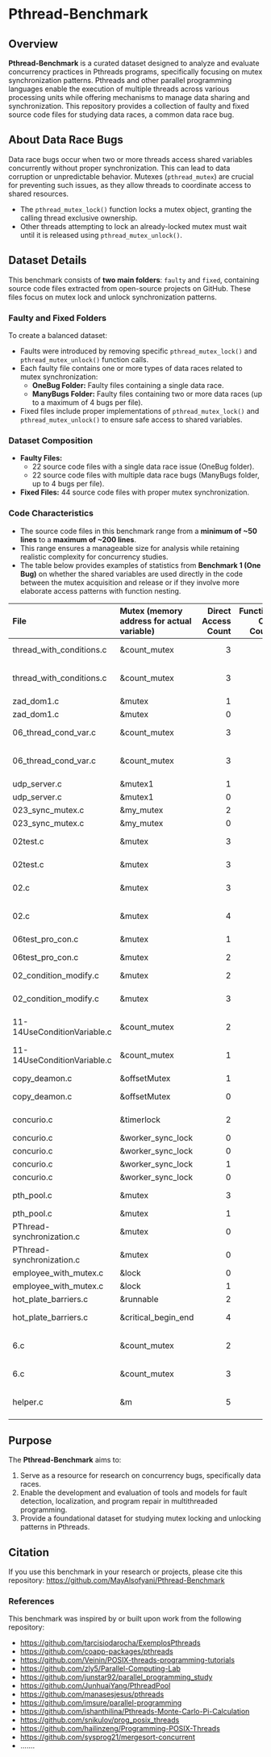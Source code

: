 # Pthread-Benchmark

## Overview

**Pthread-Benchmark** is a curated dataset designed to analyze and evaluate concurrency practices in Pthreads programs, specifically focusing on mutex synchronization patterns. Pthreads and other parallel programming languages enable the execution of multiple threads across various processing units while offering mechanisms to manage data sharing and synchronization. This repository provides a collection of faulty and fixed source code files for studying data races, a common data race bug.

## About Data Race Bugs

Data race bugs occur when two or more threads access shared variables concurrently without proper synchronization. This can lead to data corruption or unpredictable behavior. Mutexes (`pthread_mutex`) are crucial for preventing such issues, as they allow threads to coordinate access to shared resources.

- The `pthread_mutex_lock()` function locks a mutex object, granting the calling thread exclusive ownership.
- Other threads attempting to lock an already-locked mutex must wait until it is released using `pthread_mutex_unlock()`.

## Dataset Details

This benchmark consists of **two main folders**: `faulty` and `fixed`, containing source code files extracted from open-source projects on GitHub. These files focus on mutex lock and unlock synchronization patterns.

### Faulty and Fixed Folders

To create a balanced dataset:
- Faults were introduced by removing specific `pthread_mutex_lock()` and `pthread_mutex_unlock()` function calls.
- Each faulty file contains one or more types of data races related to mutex synchronization:
  - **OneBug Folder:** Faulty files containing a single data race.
  - **ManyBugs Folder:** Faulty files containing two or more data races (up to a maximum of 4 bugs per file).
- Fixed files include proper implementations of `pthread_mutex_lock()` and `pthread_mutex_unlock()` to ensure safe access to shared variables.

### Dataset Composition
- **Faulty Files:** 
  - 22 source code files with a single data race issue (OneBug folder).
  - 22 source code files with multiple data race bugs (ManyBugs folder, up to 4 bugs per file).
- **Fixed Files:** 44 source code files with proper mutex synchronization.
  
### Code Characteristics
- The source code files in this benchmark range from a **minimum of ~50 lines** to a **maximum of ~200 lines**.
- This range ensures a manageable size for analysis while retaining realistic complexity for concurrency studies.
- The table below provides examples of statistics from **Benchmark 1 (One Bug)** on whether the shared variables are used directly in the code between the mutex acquisition and release or if they involve more elaborate access patterns with function nesting.

| File                        | Mutex (memory address for actual variable)   |   Direct Access Count |   Function Call Count | Function Calls                                              |
|:----------------------------|:---------------------------------------------|----------------------:|----------------------:|:------------------------------------------------------------|
| thread_with_conditions.c    | &count_mutex                                 |                     3 |                     7 | inc_count, printf, if, pthread_cond_signal                  |
| thread_with_conditions.c    | &count_mutex                                 |                     3 |                    12 | printf, pthread_cond_wait, watch_count, while               |
| zad_dom1.c                  | &mutex                                       |                     1 |                     5 | pop_f, printf, if, display                                  |
| zad_dom1.c                  | &mutex                                       |                     0 |                     3 | push_f, printf, display                                     |
| 06_thread_cond_var.c        | &count_mutex                                 |                     3 |                     7 | inc_count, printf, if, pthread_cond_signal                  |
| 06_thread_cond_var.c        | &count_mutex                                 |                     3 |                    12 | printf, pthread_cond_wait, watch_count, while               |
| udp_server.c                | &mutex1                                      |                     1 |                     0 | nan                                                         |
| udp_server.c                | &mutex1                                      |                     0 |                     0 | nan                                                         |
| 023_sync_mutex.c            | &my_mutex                                    |                     2 |                     5 | if, strcpy                                                  |
| 023_sync_mutex.c            | &my_mutex                                    |                     0 |                     2 | memcpy, sizeof                                              |
| 02test.c                    | &mutex                                       |                     3 |                     4 | for, printf, setbuf, pthread_self                           |
| 02test.c                    | &mutex                                       |                     3 |                     4 | for, printf, setbuf, pthread_self                           |
| 02.c                        | &mutex                                       |                     3 |                     4 | printf, pthread_cond_wait, while                            |
| 02.c                        | &mutex                                       |                     4 |                     6 | malloc, sizeof, printf, pthread_cond_signal, memset         |
| 06test_pro_con.c            | &mutex                                       |                     1 |                     1 | printf                                                      |
| 06test_pro_con.c            | &mutex                                       |                     2 |                     4 | printf, pthread_cond_wait, while                            |
| 02_condition_modify.c       | &mutex                                       |                     2 |                     2 | printf, pthread_self                                        |
| 02_condition_modify.c       | &mutex                                       |                     3 |                     5 | printf, free, if, pthread_cond_wait, pthread_self           |
| 11-14UseConditionVariable.c | &count_mutex                                 |                     2 |                     7 | inc_count, printf, if, pthread_cond_signal                  |
| 11-14UseConditionVariable.c | &count_mutex                                 |                     1 |                     8 | printf, pthread_cond_wait, watch_count, while               |
| copy_deamon.c               | &offsetMutex                                 |                     1 |                     3 | pread, if, sizeof                                           |
| copy_deamon.c               | &offsetMutex                                 |                     0 |                     4 | recv, sendMessage, sizeof, sprintf                          |
| concurio.c                  | &timerlock                                   |                     2 |                     2 | pthread_cond_timedwait, while                               |
| concurio.c                  | &worker_sync_lock                            |                     0 |                     0 | nan                                                         |
| concurio.c                  | &worker_sync_lock                            |                     0 |                     2 | pthread_cond_wait, while                                    |
| concurio.c                  | &worker_sync_lock                            |                     1 |                     1 | pthread_cond_broadcast                                      |
| concurio.c                  | &worker_sync_lock                            |                     0 |                     0 | nan                                                         |
| pth_pool.c                  | &mutex                                       |                     3 |                     3 | for, pthread_cond_wait, while                               |
| pth_pool.c                  | &mutex                                       |                     1 |                     2 | pthread_cond_wait, while                                    |
| PThread-synchronization.c   | &mutex                                       |                     0 |                     3 | usleep, if, printf                                          |
| PThread-synchronization.c   | &mutex                                       |                     0 |                     3 | usleep, if, printf                                          |
| employee_with_mutex.c       | &lock                                        |                     0 |                     1 | copy_employee                                               |
| employee_with_mutex.c       | &lock                                        |                     1 |                    24 | strcmp, s, printf, exit, if, d                              |
| hot_plate_barriers.c        | &runnable                                    |                     2 |                     0 | nan                                                         |
| hot_plate_barriers.c        | &critical_begin_end                          |                     4 |                     3 | pthread_create, malloc, sizeof                              |
| 6.c                         | &count_mutex                                 |                     2 |                     4 | inc_count, pthread_cond_broadcast, if                       |
| 6.c                         | &count_mutex                                 |                     3 |                     7 | pthread_cond_wait, watch_count, while                       |
| helper.c                    | &m                                           |                     5 |                    11 | fprintf, gettimeofday, pthread_cond_timedwait, strerror, if |



## Purpose
The **Pthread-Benchmark** aims to:
1. Serve as a resource for research on concurrency bugs, specifically data races.
2. Enable the development and evaluation of tools and models for fault detection, localization, and program repair in multithreaded programming.
3. Provide a foundational dataset for studying mutex locking and unlocking patterns in Pthreads.

## Citation

If you use this benchmark in your research or projects, please cite this repository:
https://github.com/MayAlsofyani/Pthread-Benchmark

### References

This benchmark was inspired by or built upon work from the following repository:
- https://github.com/tarcisiodarocha/ExemplosPthreads
- https://github.com/coapp-packages/pthreads
- https://github.com/Veinin/POSIX-threads-programming-tutorials
- https://github.com/zly5/Parallel-Computing-Lab
- https://github.com/junstar92/parallel_programming_study
- https://github.com/JunhuaiYang/PthreadPool
- https://github.com/manasesjesus/pthreads
- https://github.com/imsure/parallel-programming
- https://github.com/ishanthilina/Pthreads-Monte-Carlo-Pi-Calculation
- https://github.com/snikulov/prog_posix_threads
- https://github.com/hailinzeng/Programming-POSIX-Threads
- https://github.com/sysprog21/mergesort-concurrent
- .......

